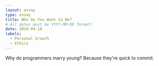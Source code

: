 ```yaml
---
layout: essay
type: essay
title: Who Do You Want to Be?
# All dates must be YYYY-MM-DD format!
date: 2019-04-18
labels:
  - Personal Growth
  - Ethics
---	
```

Why do programmers marry young? Because they're quick to commit. 
